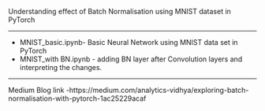 
Understanding effect of Batch Normalisation using MNIST dataset in PyTorch<hr>
* MNIST_basic.ipynb- Basic Neural Network using MNIST data set in PyTorch <br>
* MNIST_with BN.ipynb - adding BN layer after Convolution layers and interpreting the changes.
<hr>
Medium Blog link -https://medium.com/analytics-vidhya/exploring-batch-normalisation-with-pytorch-1ac25229acaf
